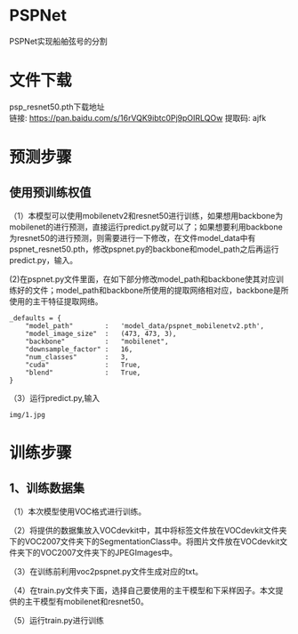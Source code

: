 # PSPNet
PSPNet实现船舶弦号的分割
# 文件下载
psp_resnet50.pth下载地址  
链接: https://pan.baidu.com/s/16rVQK9ibtc0Pj9pOIRLQOw 提取码: ajfk 
# 预测步骤
## 使用预训练权值
（1）本模型可以使用mobilenetv2和resnet50进行训练，如果想用backbone为mobilenet的进行预测，直接运行predict.py就可以了；如果想要利用backbone为resnet50的进行预测，则需要进行一下修改，在文件model_data中有pspnet_resnet50.pth，修改pspnet.py的backbone和model_path之后再运行predict.py，输入。

(2)在pspnet.py文件里面，在如下部分修改model_path和backbone使其对应训练好的文件；model_path和backbone所使用的提取网络相对应，backbone是所使用的主干特征提取网络。
```
_defaults = {
    "model_path"        :   'model_data/pspnet_mobilenetv2.pth',
    "model_image_size"  :   (473, 473, 3),
    "backbone"          :   "mobilenet",
    "downsample_factor" :   16,
    "num_classes"       :   3,
    "cuda"              :   True,
    "blend"             :   True,
}
```

（3）运行predict.py,输入
```
img/1.jpg
```

# 训练步骤
## 1、训练数据集
（1）本次模型使用VOC格式进行训练。

（2）将提供的数据集放入VOCdevkit中，其中将标签文件放在VOCdevkit文件夹下的VOC2007文件夹下的SegmentationClass中。将图片文件放在VOCdevkit文件夹下的VOC2007文件夹下的JPEGImages中。

（3）在训练前利用voc2pspnet.py文件生成对应的txt。

（4）在train.py文件夹下面，选择自己要使用的主干模型和下采样因子。本文提供的主干模型有mobilenet和resnet50。

（5）运行train.py进行训练
